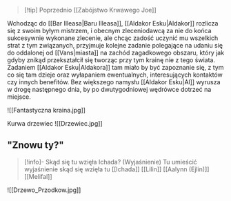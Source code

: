 >[!tip] Poprzednio
>[[Zabójstwo Krwawego Joe]]

Wchodząc do [[Bar Illeasa|Baru Illeasa]], [[Aldakor Esku|Aldakor]] rozlicza się z swoim byłym mistrzem, i obecnym zleceniodawcą za nie do końca sukcesywnie wykonane zlecenie, ale chcąc zadość uczynić mu wszelkich strat z tym związanych, przyjmuje kolejne zadanie polegające na udaniu się do oddalonej od [[Vans|miasta]] na zachód zagadkowego obszaru, który jak gdyby znikąd przekształcił się tworząc przy tym krainę nie z tego świata. Zadaniem [[Aldakor Esku|Aldakora]] tam miało by być zapoznanie się, z tym co się tam dzieje oraz wyłapaniem ewentualnych, interesujących kontaktów czy innych benefitów. Bez większego namysłu [[Aldakor Esku|Al]] wyrusza w drogę następnego dnia, by po dwutygodniowej wędrówce dotrzeć na miejsce.

![[Fantastyczna kraina.jpg]]

Kurwa drzewiec
![[Drzewiec.jpg]]

## "Znowu ty?"
>[!info]- Skąd się tu wzięła Ichada? (Wyjaśnienie)
>Tu umieścić wyjaśnienie skąd się wzięła tu [[Ichada]]
[[Lilin]] [[Aalynn (Ejlin)]] [[Melifal]]

![[Drzewo_Przodkow.jpg]]